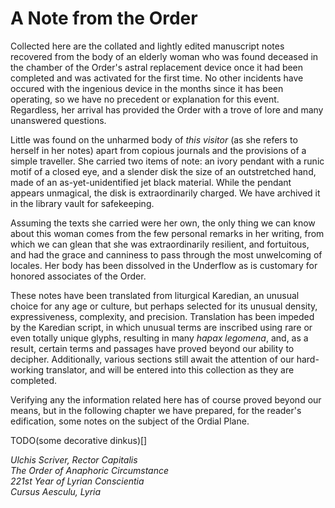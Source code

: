 # A Note from the <span class="guild-term">Order</span>

Collected here are the collated and lightly edited manuscript notes recovered from the body of an elderly woman who was found deceased in the chamber of the <span class="guild-term">Order</span>'s astral replacement device once it had been completed and was activated for the first time. No other incidents have occured with the ingenious device in the months since it has been operating, so we have no precedent or explanation for this event. Regardless, her arrival has provided the <span class="guild-term">Order</span> with a trove of lore and many unanswered questions.

Little was found on the unharmed body of *this visitor* (as she refers to herself in her notes) apart from copious journals and the provisions of a simple traveller. She carried two items of note: an ivory pendant with a runic motif of a closed eye, and a slender disk the size of an outstretched hand, made of an as-yet-unidentified jet black material. While the pendant appears unmagical, the disk is extraordinarily charged. <!-- TODO (a bit lame, either tone down or add as editors note later)) We fear that it is one of the Shunts of Creation referenced in her notes, and wonder which force in our abundant multiverse may be dangerously unbalanced as a result of the disk's removal from its intended place. -->We have archived it in the library vault for safekeeping.

Assuming the texts she carried were her own, the only thing we can know about this woman comes from the few personal remarks in her writing, from which we can glean that she was extraordinarily resilient, and fortuitous, and had the grace and canniness to pass through the most unwelcoming of locales. Her body has been dissolved in the Underflow as is customary for honored associates of the <span class="guild-term">Order</span>.

These notes have been translated from liturgical Karedian, an unusual choice for any age or culture, but perhaps selected for its unusual density, expressiveness, complexity, and precision. Translation has been impeded by the Karedian script, in which unusual terms are inscribed using rare or even totally unique glyphs, resulting in many *hapax legomena*, and, as a result, certain terms and passages have proved beyond our ability to decipher. Additionally, various sections still await the attention of our hard-working translator, and will be entered into this collection as they are completed.

Verifying any the information related here has of course proved beyond our means, but in the following chapter we have prepared, for the reader's edification, some notes on the subject of the Ordial Plane.

TODO(some decorative dinkus)[]

<i>
Ulchis Scriver, Rector Capitalis<br>
<span class="guild-name">The Order of Anaphoric Circumstance</span><br>
221st Year of Lyrian Conscientia<br>
Cursus Aesculu, Lyria
</i>
